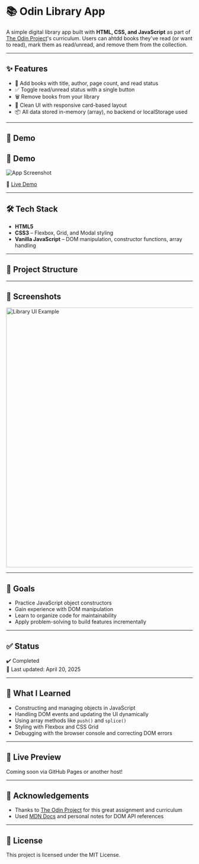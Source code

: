 # 📚 Odin Library App

A simple digital library app built with **HTML, CSS, and JavaScript** as part of [The Odin Project](https://www.theodinproject.com/)'s curriculum. Users can ahtdd books they've read (or want to read), mark them as read/unread, and remove them from the collection.

---

## ✨ Features

- 📖 Add books with title, author, page count, and read status
- ✅ Toggle read/unread status with a single button
- 🗑️ Remove books from your library
- 🎨 Clean UI with responsive card-based layout
- 📦 All data stored in-memory (array), no backend or localStorage used

---

## 🚀 Demo

## 🚀 Demo

![App Screenshot](./screenshot.png) 

🔗 [Live Demo](https://cmac41691.github.io/odin-library-app/)


---

## 🛠️ Tech Stack

- **HTML5**
- **CSS3** – Flexbox, Grid, and Modal styling
- **Vanilla JavaScript** – DOM manipulation, constructor functions, array handling

---

## 📂 Project Structure


---

## 📸 Screenshots

<img src="./screenshot.png" alt="Library UI Example" width="700"/>

---

## 🎯 Goals 

- Practice JavaScript object constructors
- Gain experience with DOM manipulation
- Learn to organize code for maintainability
- Apply problem-solving to build features incrementally

---

## ✅ Status

✔️ Completed  
📅 Last updated: April 20, 2025

---

## 🧠 What I Learned

- Constructing and managing objects in JavaScript
- Handling DOM events and updating the UI dynamically
- Using array methods like `push()` and `splice()`
- Styling with Flexbox and CSS Grid
- Debugging with the browser console and correcting DOM errors

---

## 🔗 Live Preview

Coming soon via GitHub Pages or another host!

---

## 🙌 Acknowledgements

- Thanks to [The Odin Project](https://www.theodinproject.com/) for this great assignment and curriculum
- Used [MDN Docs](https://developer.mozilla.org/) and personal notes for DOM API references

---

## 📘 License

This project is licensed under the MIT License.
